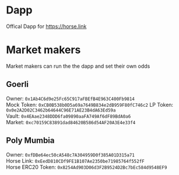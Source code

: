 # Dapp
Offical Dapp for https://horse.link

# Market makers
Market makers can run the the dapp and set their own odds

## Goerli

Owner: `0x1Ab4C6d9e25Fc65C917aFBEfB4E963C400Fb9814`  
Mock Token: `0xCB0B538b0D5a69a7649B834e2dB959F80fC746c2` 
LP Token: `0x0e2A2D02C3462b64644C96E71AE23B4dA63Ed59a`  
Vault: `0x4EAae2348DDD6fa09890aaFA749Af6dF89BdA0a6`  
Market: `0xc70159C83891dad84620B586d54AF20A3E4e33f4`  

## Poly Mumbia

Owner: `0xfDBe64ec50cA548c7A304959D0f385A01D315a71`   
Horse Link:  `0xEedD810CDf9FE1B107Ae2350be71985764f552fF`  
Horse ERC20 Token: `0x8254Ad903D06d3F2B9524D2Bc7bEc584d9548EF9`  
